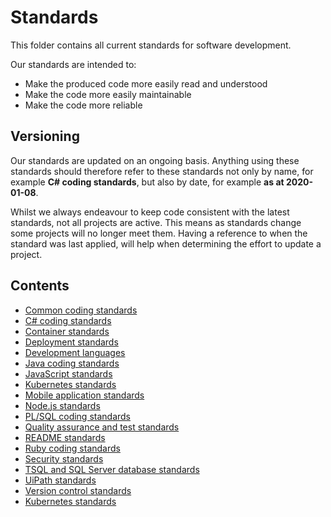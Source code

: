# Standards

This folder contains all current standards for software development.

Our standards are intended to:

- Make the produced code more easily read and understood
- Make the code more easily maintainable
- Make the code more reliable

## Versioning

Our standards are updated on an ongoing basis. Anything using these standards should therefore refer to these standards not only by name, for example **C# coding standards**, but also by date, for example **as at 2020-01-08**.

Whilst we always endeavour to keep code consistent with the latest standards, not all projects are active. This means as standards change some projects will no longer meet them. Having a reference to when the standard was last applied, will help when determining the effort to update a project.

## Contents

- [Common coding standards](common_coding_standards.md)
- [C# coding standards](csharp_coding_standards.md)
- [Container standards](container_standards.md)
- [Deployment standards](deployment_standards.md)
- [Development languages](development_language_standards.md)
- [Java coding standards](java_coding_standards.md)
- [JavaScript standards](javascript_standards.md)
- [Kubernetes standards](kubernetes_standards.md)
- [Mobile application standards](mobile_app_standards.md)
- [Node.js standards](node_standards.md)
- [PL/SQL coding standards](plsql_coding_standards.md)
- [Quality assurance and test standards](quality_assurance_standards.md)
- [README standards](readme_standards.md)
- [Ruby coding standards](ruby_coding_standards.md)
- [Security standards](security_standards.md)
- [TSQL and SQL Server database standards](tsql_and_sqldb_standards.md)
- [UiPath standards](uipath_standards.md)
- [Version control standards](version_control_standards.md)
- [Kubernetes standards](kubernetes_standards.md)
